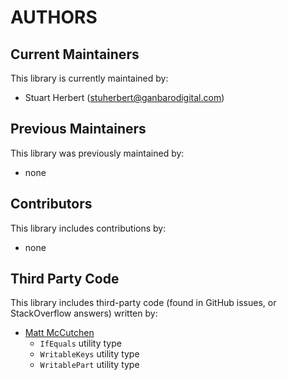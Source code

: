 # AUTHORS

## Current Maintainers

This library is currently maintained by:

* Stuart Herbert (stuherbert@ganbarodigital.com)

## Previous Maintainers

This library was previously maintained by:

* none

## Contributors

This library includes contributions by:

* none

## Third Party Code

This library includes third-party code (found in GitHub issues, or StackOverflow answers) written by:

* [Matt McCutchen](https://github.com/mattmccutchen)
  - `IfEquals` utility type
  - `WritableKeys` utility type
  - `WritablePart` utility type
